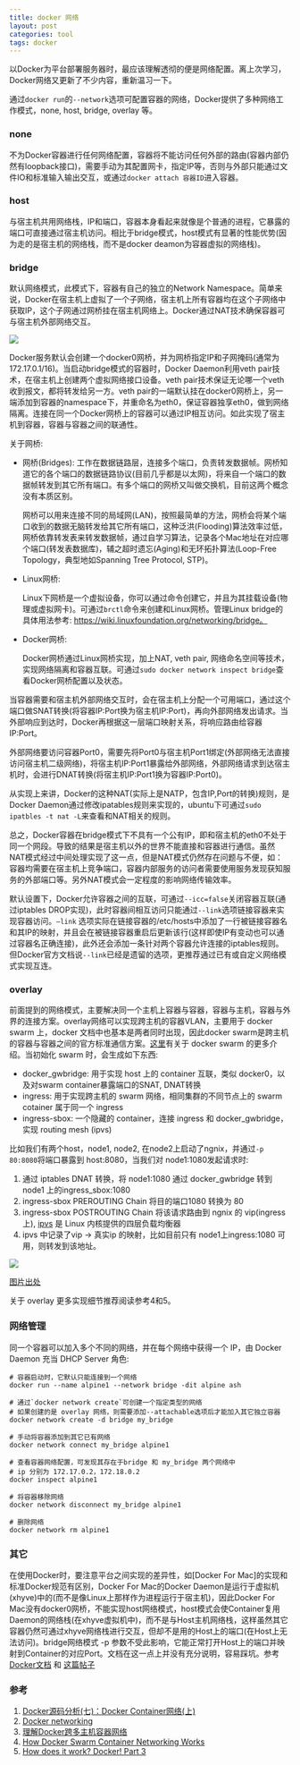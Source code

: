 ```yaml
---
title: docker 网络
layout: post
categories: tool
tags: docker
---
```


以Docker为平台部署服务器时，最应该理解透彻的便是网络配置。离上次学习，Docker网络又更新了不少内容，重新温习一下。

通过`docker run`的`--network`选项可配置容器的网络，Docker提供了多种网络工作模式，none, host, bridge, overlay 等。

### none 

不为Docker容器进行任何网络配置，容器将不能访问任何外部的路由(容器内部仍然有loopback接口)，需要手动为其配置网卡，指定IP等，否则与外部只能通过文件IO和标准输入输出交互，或通过`docker attach 容器ID`进入容器。

### host 

与宿主机共用网络栈，IP和端口，容器本身看起来就像是个普通的进程，它暴露的端口可直接通过宿主机访问。相比于bridge模式，host模式有显著的性能优势(因为走的是宿主机的网络栈，而不是docker deamon为容器虚拟的网络栈)。

### bridge 

默认网络模式，此模式下，容器有自己的独立的Network Namespace。简单来说，Docker在宿主机上虚拟了一个子网络，宿主机上所有容器均在这个子网络中获取IP，这个子网通过网桥挂在宿主机网络上。Docker通过NAT技术确保容器可与宿主机外部网络交互。

<!--more-->

![](/assets/image/201711/docker-bridge.png "")

Docker服务默认会创建一个docker0网桥，并为网桥指定IP和子网掩码(通常为172.17.0.1/16)。当启动bridge模式的容器时，Docker Daemon利用veth pair技术，在宿主机上创建两个虚拟网络接口设备。veth pair技术保证无论哪一个veth收到报文，都将转发给另一方。veth pair的一端默认挂在docker0网桥上，另一端添加到容器的namespace下，并重命名为eth0，保证容器独享eth0，做到网络隔离。连接在同一个Docker网桥上的容器可以通过IP相互访问。如此实现了宿主机到容器，容器与容器之间的联通性。

关于网桥:

- 网桥(Bridges):
	工作在数据链路层，连接多个端口，负责转发数据帧。网桥知道它的各个端口的数据链路协议(目前几乎都是以太网)，将来自一个端口的数据帧转发到其它所有端口。有多个端口的网桥又叫做交换机，目前这两个概念没有本质区别。
	
	网桥可以用来连接不同的局域网(LAN)，按照最简单的方法，网桥会将某个端口收到的数据无脑转发给其它所有端口，这种泛洪(Flooding)算法效率过低，网桥依靠转发表来转发数据帧，通过自学习算法，记录各个Mac地址在对应哪个端口(转发表数据库)，辅之超时遗忘(Aging)和无环拓扑算法(Loop-Free Topology，典型地如Spanning Tree Protocol, STP)。
	
- Linux网桥:
	
	Linux下网桥是一个虚拟设备，你可以通过命令创建它，并且为其挂载设备(物理或虚拟网卡)。可通过`brctl`命令来创建和Linux网桥。管理Linux bridge的具体用法参考: https://wiki.linuxfoundation.org/networking/bridge。
	
- Docker网桥:
	
	Docker网桥通过Linux网桥实现，加上NAT, veth pair, 网络命名空间等技术，实现网络隔离和容器互联。可通过`sudo docker network inspect bridge`查看Docker网桥配置以及状态。

当容器需要和宿主机外部网络交互时，会在宿主机上分配一个可用端口，通过这个端口做SNAT转换(将容器IP:Port换为宿主机IP:Port)，再向外部网络发出请求。当外部响应到达时，Docker再根据这一层端口映射关系，将响应路由给容器IP:Port。

外部网络要访问容器Port0，需要先将Port0与宿主机Port1绑定(外部网络无法直接访问宿主机二级网络)，将宿主机IP:Port1暴露给外部网络，外部网络请求到达宿主机时，会进行DNAT转换(将宿主机IP:Port1换为容器IP:Port0)。

从实现上来讲，Docker的这种NAT(实际上是NATP，包含IP,Port的转换)规则，是Docker Daemon通过修改ipatables规则来实现的，ubuntu下可通过`sudo ipatbles -t nat -L`来查看和NAT相关的规则。

总之，Docker容器在bridge模式下不具有一个公有IP，即和宿主机的eth0不处于同一个网段。导致的结果是宿主机以外的世界不能直接和容器进行通信。虽然NAT模式经过中间处理实现了这一点，但是NAT模式仍然存在问题与不便，如：容器均需要在宿主机上竞争端口，容器内部服务的访问者需要使用服务发现获知服务的外部端口等。另外NAT模式会一定程度的影响网络传输效率。

默认设置下，Docker允许容器之间的互联，可通过`--icc=false`关闭容器互联(通过iptables DROP实现)，此时容器间相互访问只能通过`--link`选项链接容器来实现容器访问。`—link` 选项实际在链接容器的/etc/hosts中添加了一行被链接容器名和其IP的映射，并且会在被链接容器重启后更新该行(这样即使IP有变动也可以通过容器名正确连接)，此外还会添加一条针对两个容器允许连接的iptables规则。但Docker官方文档说`--link`已经是遗留的选项，更推荐通过已有或自定义网络模式实现互连。

### overlay

前面提到的网络模式，主要解决同一个主机上容器与容器，容器与主机，容器与外界的连接方案。overlay网络可以实现跨主机的容器VLAN，主要用于 docker swarm 上，docker 文档中也基本是两者同时出现，因此docker swarm是跨主机的容器与容器之间的官方标准通信方案。[这里](wudaijun.com/2018/03/08/docker-swarm/)有关于 docker swarm 的更多介绍。当初始化 swarm 时，会生成如下东西:

- docker_gwbridge: 用于实现 host 上的 container 互联，类似 docker0，以及对swarm container暴露端口的SNAT, DNAT转换
- ingress: 用于实现跨主机的 swarm 网络，相同集群的不同节点上的 swarm cotainer 属于同一个 ingress
- ingress-sbox: 一个隐藏的 container，连接 ingress 和 docker_gwbridge，实现 routing mesh (ipvs)

比如我们有两个host，node1, node2, 在node2上启动了ngnix，并通过`-p 80:8080`将端口暴露到 host:8080，当我们对 node1:1080发起请求时:

1. 通过 iptables DNAT 转换，将 node1:1080 通过 docker_gwbridge 转到 node1 上的ingress_sbox:1080
2. ingress-sbox PREROUTING Chain 将目的端口1080 转换为 80
3. ingress-sbox POSTROUTING Chain 将该请求路由到 ngnix 的 vip(ingress 上), [ipvs](http://www.zsythink.net/archives/2134) 是 Linux 内核提供的四层负载均衡器
4. ipvs 中记录了vip -> 真实ip 的映射，比如目前只有 node1上ingress:1080 可用，则转发到该地址。

![](/assets/image/201711/docker-overlay.png "")

[图片出处](https://neuvector.com/network-security/docker-swarm-container-networking/)

关于 overlay 更多实现细节推荐阅读参考4和5。
### 网络管理

同一个容器可以加入多个不同的网络，并在每个网络中获得一个 IP，由 Docker Daemon 充当 DHCP Server 角色:

	
	# 容器启动时，它默认只能连接到一个网络
	docker run --name alpine1 --network bridge -dit alpine ash
	
	# 通过`docker network create`可创建一个指定类型的网络
	# 如果创建的是 overlay 网络，则需要添加--attachable选项后才能加入其它独立容器
	docker network create -d bridge my_bridge
	
	# 手动将容器添加到其它已有网络
	docker network connect my_bridge alpine1
	
	# 查看容器网络配置，可发现其存在于bridge 和 my_bridge 两个网络中
	# ip 分别为 172.17.0.2，172.18.0.2
	docker inspect alpine1 
	
	# 将容器移除网络
	docker network disconnect my_bridge alpine1
	
	# 删除网络
	docker network rm alpine1


### 其它

在使用Docker时，要注意平台之间实现的差异性，如[Docker For Mac]的实现和标准Docker规范有区别，Docker For Mac的Docker Daemon是运行于虚拟机(xhyve)中的(而不是像Linux上那样作为进程运行于宿主机)，因此Docker For Mac没有docker0网桥，不能实现host网络模式，host模式会使Container复用Daemon的网络栈(在xhyve虚拟机中)，而不是与Host主机网络栈，这样虽然其它容器仍然可通过xhyve网络栈进行交互，但却不是用的Host上的端口(在Host上无法访问)。bridge网络模式 -p 参数不受此影响，它能正常打开Host上的端口并映射到Container的对应Port。文档在这一点上并没有充分说明，容易踩坑。参考[Docker文档](https://docs.docker.com/docker-for-mac/networking/) 和 [这篇帖子](https://forums.docker.com/t/should-docker-run-net-host-work/14215)


### 参考

1. [Docker源码分析(七)：Docker Container网络(上)](http://www.infoq.com/cn/articles/docker-source-code-analysis-part7)
2. [Docker networking](https://docs.docker.com/engine/userguide/networking/)
3. [理解Docker跨多主机容器网络](http://tonybai.com/2016/02/15/understanding-docker-multi-host-networking/)
4. [How Docker Swarm Container Networking Works](https://neuvector.com/network-security/docker-swarm-container-networking/)
5. [How does it work? Docker! Part 3](https://blog.octo.com/en/how-does-it-work-docker-part-3-load-balancing-service-discovery-and-security/)